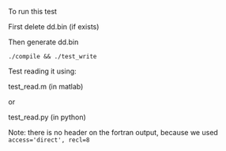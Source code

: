 To run this test

First delete dd.bin (if exists)

Then generate dd.bin

```
./compile && ./test_write
```

Test reading it using:

test_read.m (in matlab)

or 

test_read.py (in python)

Note: there is no header on the fortran output, because we used `access='direct', recl=8`
